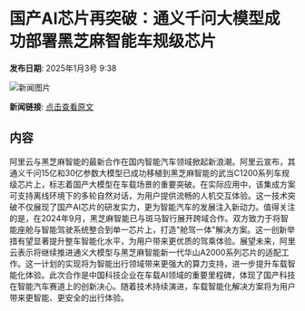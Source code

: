 # 国产AI芯片再突破：通义千问大模型成功部署黑芝麻智能车规级芯片

**发布日期**: 2025年1月3号 9:38

![新闻图片](https://pic.chinaz.com/picmap/201812141716269868_4.jpg)

**新闻链接**: [点击查看原文](https://www.aibase.com/zh/news/14439)

## 内容

阿里云与黑芝麻智能的最新合作在国内智能汽车领域掀起新浪潮。阿里云宣布，其通义千问15亿和30亿参数大模型已成功移植到黑芝麻智能的武当C1200系列车规级芯片上，标志着国产大模型在车载场景的重要突破。在实际应用中，该集成方案可支持离线环境下的多轮自然对话，为用户提供流畅的人机交互体验。这一技术突破不仅展现了国产AI芯片的研发实力，更为智能汽车的发展注入新动力。值得关注的是，在2024年9月，黑芝麻智能已与斑马智行展开跨域合作。双方致力于将智能座舱与智能驾驶系统整合到单一芯片上，打造"舱驾一体"解决方案。这一创新举措有望显著提升整车智能化水平，为用户带来更优质的驾乘体验。展望未来，阿里云表示将继续推进通义大模型与黑芝麻智能新一代华山A2000系列芯片的适配工作。这一计划的实现将为智能出行领域带来更强大的算力支持，进一步提升车载智能化体验。此次合作是中国科技企业在车载AI领域的重要里程碑，体现了国产科技在智能汽车赛道上的创新决心。随着技术持续演进，车载智能化解决方案将为用户带来更智能、更安全的出行体验。
